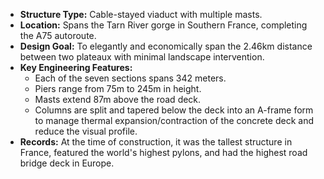 *   **Structure Type:** Cable-stayed viaduct with multiple masts.
*   **Location:** Spans the Tarn River gorge in Southern France, completing the A75 autoroute.
*   **Design Goal:** To elegantly and economically span the 2.46km distance between two plateaux with minimal landscape intervention.
*   **Key Engineering Features:**
    *   Each of the seven sections spans 342 meters.
    *   Piers range from 75m to 245m in height.
    *   Masts extend 87m above the road deck.
    *   Columns are split and tapered below the deck into an A-frame form to manage thermal expansion/contraction of the concrete deck and reduce the visual profile.
*   **Records:** At the time of construction, it was the tallest structure in France, featured the world's highest pylons, and had the highest road bridge deck in Europe.
